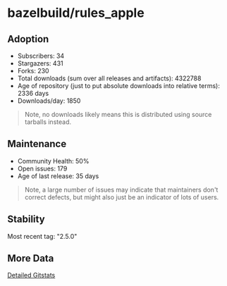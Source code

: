 # bazelbuild/rules_apple

## Adoption

- Subscribers: 34
- Stargazers: 431
- Forks: 230
- Total downloads (sum over all releases and artifacts): 4322788
- Age of repository (just to put absolute downloads into relative terms): 2336 days
- Downloads/day: 1850

> Note, no downloads likely means this is distributed using source tarballs instead.

## Maintenance

- Community Health: 50%
- Open issues: 179
- Age of last release: 35 days

> Note, a large number of issues may indicate that maintainers don't correct defects, but might also
> just be an indicator of lots of users.

## Stability

Most recent tag: "2.5.0"

## More Data

[Detailed Gitstats](/bazel-catalog/gitstats/bazelbuild/rules_apple)

